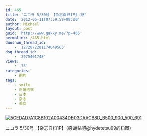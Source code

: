 ```yaml
---
id: 465
title: 'ニコラ 5/30号 【杂志自扫1P】（感'
date: '2012-06-11T07:59:59+08:00'
author: Michael
layout: post
guid: 'http://www.gakky.me/?p=465'
permalink: /465.html
duoshuo_thread_id:
    - '1272072281174049563'
dsq_thread_id:
    - '2975401748'
Views:
    - '73'
categories:
    - 图片
tags:
    - smile
    - 新垣结衣
    - 日本
    - 杂志
    - 美女
---
```


[![5CEDAD7A1C8B102A00434DE03DAACB8D_B500_900_500_691](http://www.yui-aragaki.org/wp-content/uploads/img/5CEDAD7A1C8B102A00434DE03DAACB8D_B500_900_500_691.jpeg)](http://www.yui-aragaki.org/wp-content/uploads/img/5CEDAD7A1C8B102A00434DE03DAACB8D_B1280_1280_740_1023.jpeg)

ニコラ 5/30号 【杂志自扫1P】（感谢贴吧@hydetetsu99的扫图）